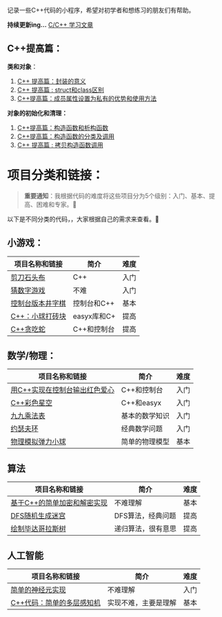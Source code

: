记录一些C++代码的小程序，希望对初学者和想练习的朋友们有帮助。

**持续更新ing...**
[C/C++ 学习文章](https://blog.csdn.net/m0_53061304/article/details/130640258?spm=1001.2014.3001.5501)

## C++提高篇：
**类和对象**：
1.  [C++ 提高篇：封装的意义](https://mp.weixin.qq.com/s?__biz=Mzg4Mjg0MTA3Ng==&mid=2247485274&idx=1&sn=5b7157dca10ad1a6bf52e732211902a1&chksm=cf51c3c1f8264ad75e6b7a1e84b57a74a8dbd2e40534b3ffb56f4978147f7c8469bed685f709&scene=178&cur_album_id=2903570061062569987#rd)
2. [C++ 提高篇 : struct和class区别](https://mp.weixin.qq.com/s?__biz=Mzg4Mjg0MTA3Ng==&mid=2247485319&idx=1&sn=8d98169361c70dbea7fd80a83d117cc4&chksm=cf51c31cf8264a0a99d8f174787e8b4110860b9448c873361d4d3582ce6fa4a9ea7fc2074c3b&token=1841266144&lang=zh_CN#rd)
3. [C++提高篇：成员属性设置为私有的优势和使用方法](https://mp.weixin.qq.com/s?__biz=Mzg4Mjg0MTA3Ng==&mid=2247485342&idx=1&sn=59f6caff0042e695ae1dea6de9784017&chksm=cf51c305f8264a13f6015529a649b1852e4e089c89224673d950e41ea938a2ccb5fd163e4a3c&token=1841266144&lang=zh_CN#rd)

**对象的初始化和清理：**
1. [C++提高篇：构造函数和析构函数](https://mp.weixin.qq.com/s?__biz=Mzg4Mjg0MTA3Ng==&mid=2247485386&idx=1&sn=d0562a4a80a784ce84da53d334308dfc&chksm=cf51c351f8264a476c64f1584611b6c21d61dfce823477a5889a598407261c292c4cf635c52a&token=1841266144&lang=zh_CN#rd)
2. [C++提高篇：构造函数的分类及调用](https://mp.weixin.qq.com/s?__biz=Mzg4Mjg0MTA3Ng==&mid=2247485420&idx=1&sn=47265f9b3fa7f2eca0d52e2324d8603a&chksm=cf51c377f8264a61df58ded0a848d394eb89f582348db84b7ba54bc7b0533005f4301651d6ba&token=244841572&lang=zh_CN#rd)
3. [C++ 提高篇 : 拷贝构造函数调用](https://mp.weixin.qq.com/s?__biz=Mzg4Mjg0MTA3Ng==&mid=2247485448&idx=1&sn=4eb964b5a06168bad03220611bb352cf&chksm=cf51cc93f82645850afb0d7a688f71a77599633bf1aec95fcdb5008f1c2c2084a1fcfebb8c4c&token=177424284&lang=zh_CN#rd)

# 项目分类和链接：

> **重要通知**：我根据代码的难度将这些项目分为5个级别：入门、基本、提高、困难和专家。🤖

以下是不同分类的代码，，大家根据自己的需求来查看。🥳
## 小游戏：
|项目名称和链接| 简介 |难度|
|--|--|--|
|[剪刀石头布](https://mp.weixin.qq.com/s?__biz=Mzg4Mjg0MTA3Ng==&mid=2247484900&idx=2&sn=d69d5c446933256e5283716a66930467&chksm=cf51c17ff826486965d7997a203958da997f810cc28f0bf5045599ecb44afdd1b606f22bea21&token=1156806420&lang=zh_CN#rd)|C++|入门|
|[猜数字游戏](https://mp.weixin.qq.com/s?__biz=Mzg4Mjg0MTA3Ng==&mid=2247485028&idx=2&sn=4a9d463628cf07fdacfba440cfb02802&chksm=cf51c2fff8264be93a3d1d286e4f28eddbd21fd3dd36bfec387a3ca5c04ce459cecae21a8da5&token=204888754&lang=zh_CN#rd)|不难|入门|
| [控制台版本井字棋](https://mp.weixin.qq.com/s?__biz=Mzg4Mjg0MTA3Ng==&mid=2247484966&idx=1&sn=48a5a9aa5b243877adb8609bd2d4e587&chksm=cf51c2bdf8264bab6ae7ab2c0951ef3a6a0401989433858285f0839132d2be49bfbf18ca6a70&token=1156806420&lang=zh_CN#rd)|控制台和C++|基本|
| [C++：小球打砖块](https://blog.csdn.net/m0_53061304/article/details/130549510?csdn_share_tail=%7B%22type%22:%22blog%22,%22rType%22:%22article%22,%22rId%22:%22130549510%22,%22source%22:%22m0_53061304%22%7D) | easyx库和C+ | 提高
|[C++贪吃蛇](https://blog.csdn.net/m0_53061304/article/details/119761241)|C++和控制台|提高|

## 数学/物理：
|项目名称和链接| 简介 |难度|
|--|--|--|
|[用C++实现在控制台输出红色爱心](https://blog.csdn.net/m0_53061304/article/details/129961707)|C++和控制台|入门|
|[C++彩色星空](https://blog.csdn.net/m0_53061304/article/details/130408604?spm=1001.2014.3001.5501)|C++和easyx|入门|
|[九九乘法表](https://mp.weixin.qq.com/s?__biz=Mzg4Mjg0MTA3Ng==&mid=2247485012&idx=1&sn=a906e40eeae907f892b6f713689f74dd&chksm=cf51c2cff8264bd994f857c3f3a98bd2c09069f4c2400d74c5e7f901c6b24df193997ba90e3c&token=233144306&lang=zh_CN#rd)|基本的数学知识|入门|
|[约瑟夫环](https://mp.weixin.qq.com/s?__biz=Mzg4Mjg0MTA3Ng==&mid=2247485012&idx=2&sn=e97d49cef71bcea76ea584e51e50ed0e&chksm=cf51c2cff8264bd9dc5cfea34676ef052cc2b74095c50eff22a29f81b3f7c1343bb7c50f23ee&token=233144306&lang=zh_CN#rd)|经典数学问题|入门|
|[物理模拟弹力小球](https://mp.weixin.qq.com/s?__biz=Mzg4Mjg0MTA3Ng==&mid=2247485114&idx=2&sn=9c084800886612ee8ff3b3945e5debf3&chksm=cf51c221f8264b375c429177d4a0db412a4b112aca2522a68dd0481d8362ea648d7b3dd8e2e7&token=1152235140&lang=zh_CN#rd)|简单的物理模型|基本|

## 算法
|项目名称和链接| 简介 |难度|
|--|--|--|
|[基于C++的简单加密和解密实现](https://mp.weixin.qq.com/s?__biz=Mzg4Mjg0MTA3Ng==&mid=2247485130&idx=2&sn=c51cedf072aa58a3a2005568172a88bd&chksm=cf51c251f8264b477821120029258e9e973fb76f544e24296b5922c8350a2692c797f9676141&token=1779458344&lang=zh_CN#rd)|不难理解|基本|
|[DFS随机生成迷宫](https://mp.weixin.qq.com/s?__biz=Mzg4Mjg0MTA3Ng==&mid=2247485086&idx=2&sn=a8cfe7a829219c754689dc6f4824e18d&chksm=cf51c205f8264b1394087ec87d828dfd237adc2cbba5b856b8c703259ea8d0c2218b78575b8c&token=1152235140&lang=zh_CN#rd)|DFS算法，经典问题|提高|
|[绘制毕达哥拉斯树](https://mp.weixin.qq.com/s?__biz=Mzg4Mjg0MTA3Ng==&mid=2247485386&idx=2&sn=5a60cf591f3645e35adb359ee605a559&chksm=cf51c351f8264a4733504e436882f920d05bb5624bcca919b3b7a1039d136884530651326a1a&token=1841266144&lang=zh_CN#rd)|递归算法，很有意思|提高|

## 人工智能
|项目名称和链接| 简介 |难度|
|--|--|--|
|[简单的神经元实现](https://mp.weixin.qq.com/s?__biz=Mzg4Mjg0MTA3Ng==&mid=2247484988&idx=1&sn=c0d52ecbe76f712782a8d72a0dca80c0&chksm=cf51c2a7f8264bb1bca54823e02ed63d29f5776dcd6112bfb9e3dad3c3ae0e3e3f22aee59ff1&token=233144306&lang=zh_CN#rd)|不难理解|入门|
|[C++代码：简单的多层感知机](https://mp.weixin.qq.com/s?__biz=Mzg4Mjg0MTA3Ng==&mid=2247485014&idx=1&sn=7ee6391c7cde2022d9f039c768db6c90&chksm=cf51c2cdf8264bdb694c1e37a07df4083ba452c342eea953bb10d9ba12c6f8933dc0d74b0db9&scene=178&cur_album_id=2903570892306513922#rd)|实现不难，主要是理解|基本|



